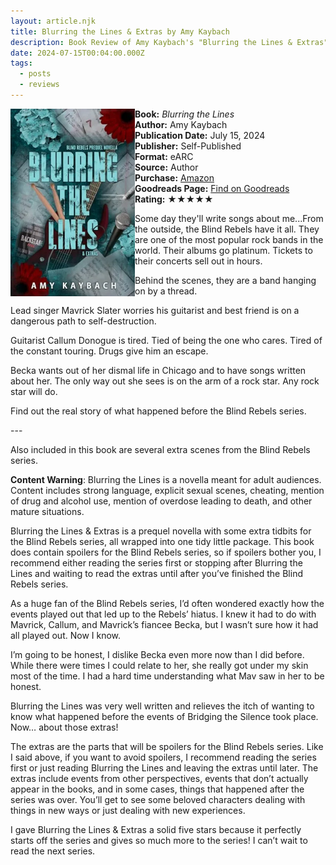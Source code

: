 ```yaml
---
layout: article.njk
title: Blurring the Lines & Extras by Amy Kaybach
description: Book Review of Amy Kaybach's "Blurring the Lines & Extras"
date: 2024-07-15T00:04:00.000Z
tags:
  - posts
  - reviews
---
```

<section class="review__info">

<img loading="lazy" src="src/assets/uploads/blurringthelines.webp" alt="Book Cover for Amy Kaybach's Blurring the Lines &amp; Extras" width="199" height="300" align="left">

<strong>Book:</strong> <em>Blurring the Lines</em><br>
<strong>Author:</strong> Amy Kaybach<br>
<strong>Publication Date:</strong> July 15, 2024<br>
<strong>Publisher:</strong> Self-Published<br>
<strong>Format:</strong> eARC<br>
<strong>Source:</strong> Author<br>
<strong>Purchase:</strong> <a href="https://amzn.to/4cMxpqE">Amazon</a><br>
<strong>Goodreads Page:</strong> <a href="https://www.goodreads.com/book/show/214045799-blurring-the-lines-extras">Find on Goodreads</a><br>
<strong>Rating:</strong> &#9733;&#9733;&#9733;&#9733;&#9733;

<p class="review__description">Some day they'll write songs about me...From the outside, the Blind Rebels have it all. They are one of the most popular rock bands in the world. Their albums go platinum. Tickets to their concerts sell out in hours.</p>

<p>Behind the scenes, they are a band hanging on by a thread.</p>

<p>Lead singer Mavrick Slater worries his guitarist and best friend is on a dangerous path to self-destruction.</p>

<p>Guitarist Callum Donogue is tired. Tied of being the one who cares. Tired of the constant touring. Drugs give him an escape.</p>
<p>Becka wants out of her dismal life in Chicago and to have songs written about her. The only way out she sees is on the arm of a rock star. Any rock star will do.</p>
<p>Find out the real story of what happened before the Blind Rebels series.</p>
---
<p>Also included in this book are several extra scenes from the Blind Rebels series.</p>
<p><strong>Content Warning</strong>: Blurring the Lines is a novella meant for adult audiences. Content includes strong language, explicit sexual scenes, cheating, mention of drug and alcohol use, mention of overdose leading to death, and other mature situations.</p>

</section>
<p>Blurring the Lines & Extras is a prequel novella with some extra tidbits for the Blind Rebels series, all wrapped into one tidy little package. This book does contain spoilers for the Blind Rebels series, so if spoilers bother you, I recommend either reading the series first or stopping after Blurring the Lines and waiting to read the extras until after you’ve finished the Blind Rebels series.</p>

<p>As a huge fan of the Blind Rebels series, I’d often wondered exactly how the events played out that led up to the Rebels’ hiatus. I knew it had to do with Mavrick, Callum, and Mavrick’s fiancee Becka, but I wasn’t sure how it had all played out. Now I know.</p>

<p>I’m going to be honest, I dislike Becka even more now than I did before. While there were times I could relate to her, she really got under my skin most of the time. I had a hard time understanding what Mav saw in her to be honest.</p>

<p>Blurring the Lines was very well written and relieves the itch of wanting to know what happened before the events of Bridging the Silence took place. Now… about those extras!</p>

<p>The extras are the parts that will be spoilers for the Blind Rebels series. Like I said above, if you want to avoid spoilers, I recommend reading the series first or just reading Blurring the Lines and leaving the extras until later. The extras include events from other perspectives, events that don’t actually appear in the books, and in some cases, things that happened after the series was over. You’ll get to see some beloved characters dealing with things in new ways or just dealing with new experiences.</p>

<p>I gave Blurring the Lines & Extras a solid five stars because it perfectly starts off the series and gives so much more to the series! I can’t wait to read the next series.</p>
